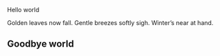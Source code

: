 Hello world









Golden leaves now fall.
Gentle breezes softly sigh.
Winter’s near at hand.
## Goodbye world